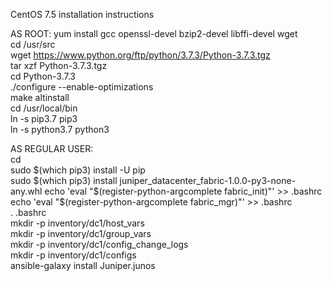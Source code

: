 CentOS 7.5 installation instructions

AS ROOT:
yum install gcc openssl-devel bzip2-devel libffi-devel wget  
cd /usr/src  
wget https://www.python.org/ftp/python/3.7.3/Python-3.7.3.tgz  
tar xzf Python-3.7.3.tgz  
cd Python-3.7.3  
./configure --enable-optimizations  
make altinstall  
cd /usr/local/bin  
ln -s pip3.7 pip3  
ln -s python3.7 python3  

AS REGULAR USER:  
cd  
sudo $(which pip3) install -U pip  
sudo $(which pip3) install juniper_datacenter_fabric-1.0.0-py3-none-any.whl  
echo 'eval "$(register-python-argcomplete fabric_init)"' >> .bashrc  
echo 'eval "$(register-python-argcomplete fabric_mgr)"' >> .bashrc  
. .bashrc  
mkdir -p inventory/dc1/host_vars  
mkdir -p inventory/dc1/group_vars  
mkdir -p inventory/dc1/config_change_logs  
mkdir -p inventory/dc1/configs  
ansible-galaxy install Juniper.junos  
